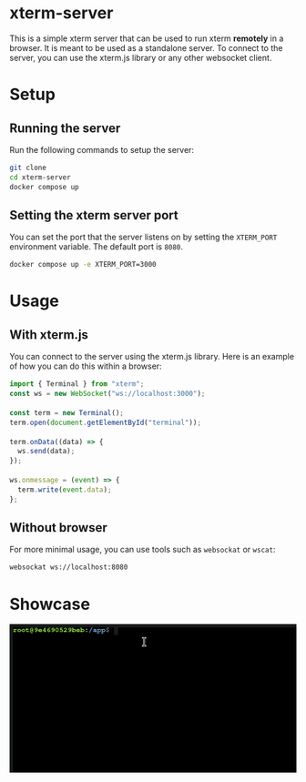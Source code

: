 # xterm-server

This is a simple xterm server that can be used to run xterm **remotely** in a browser.
It is meant to be used as a standalone server.
To connect to the server, you can use the xterm.js library or any other websocket client.

# Setup

## Running the server

Run the following commands to setup the server:

```bash
git clone
cd xterm-server
docker compose up
```

## Setting the xterm server port

You can set the port that the server listens on by setting the `XTERM_PORT` environment variable. The default port is `8080`.

```bash
docker compose up -e XTERM_PORT=3000
```

# Usage

## With xterm.js

You can connect to the server using the xterm.js library. Here is an example of how you can do this within a browser:

```javascript
import { Terminal } from "xterm";
const ws = new WebSocket("ws://localhost:3000");

const term = new Terminal();
term.open(document.getElementById("terminal"));

term.onData((data) => {
  ws.send(data);
});

ws.onmessage = (event) => {
  term.write(event.data);
};
```

## Without browser

For more minimal usage, you can use tools such as `websockat` or `wscat`:

```bash
websockat ws://localhost:8080
```

# Showcase

![xterm-server](assets/xterm.gif)
